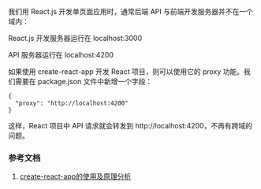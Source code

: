 我们用 React.js 开发单页面应用时，通常后端 API 与前端开发服务器并不在一个域内：

React.js 开发服务器运行在 localhost:3000

API 服务器运行在 localhost:4200

如果使用 create-react-app 开发 React 项目，则可以使用它的 proxy 功能。我们需要在 package.json 文件中新增一个字段：

```
{
  "proxy": "http://localhost:4200"
}
```
这样，React 项目中 API 请求就会转发到 http://localhost:4200，不再有跨域的问题。
### 参考文档
1. [create-react-app的使用及原理分析](http://www.cnblogs.com/axl234/p/8269018.html)